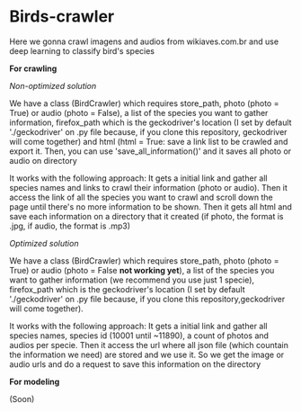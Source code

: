 # Birds-crawler

Here we gonna crawl imagens and audios from wikiaves.com.br and use deep learning to classify bird's species

**For crawling**

*Non-optimized solution*

  We have a class (BirdCrawler) which requires store_path, photo (photo = True) or audio (photo = False), a list of the species you want to gather information, firefox_path which is the geckodriver's location (I set by default './geckodriver' on .py file because, if you clone this repository, geckodriver will come together) and html (html = True: save a link list to be crawled and export it. Then, you can use 'save_all_information(<species name>)' and it saves all photo or audio on directory
  
  It works with the following approach: It gets a initial link and gather all species names and links to crawl their information (photo or audio). Then it access the link of all the species you want to crawl and scroll down the page until there's no more information to be shown. Then it gets all html and save each information on a directory that it created (if photo, the format is .jpg, if audio, the format is .mp3)

*Optimized solution*

We have a class (BirdCrawler) which requires store_path, photo (photo = True) or audio (photo = False **not working yet**), a list of the species you want to gather information (we recommend you use just 1 specie), firefox_path which is the geckodriver's location (I set by default './geckodriver' on .py file because, if you clone this repository,geckodriver will come together).

  It works with the following approach: It gets a initial link and gather all species names, species id (10001 until ~11890), a count of photos and audios per specie. Then it access the url where all json file (which countain the information we need) are stored and we use it. So we get the image or audio urls and do a request to save this information on the directory


**For modeling**

  (Soon)
